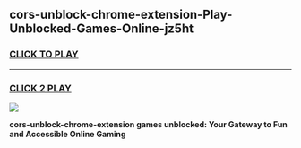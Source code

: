 
## cors-unblock-chrome-extension-Play-Unblocked-Games-Online-jz5ht
<h3>
<a href="https://premium76.site?title=cors-unblock-chrome-extension&ref=25A">CLICK TO PLAY</a></h3>
<hr>

<h3>
<a href="https://premium76.site?title=cors-unblock-chrome-extension&ref=25A">CLICK 2 PLAY</a>
  
</h3>

<a href="https://premium76.site?title=cors-unblock-chrome-extension&ref=25A"><img src="https://clearcache.store/games.png"></a>


**cors-unblock-chrome-extension games unblocked: Your Gateway to Fun and Accessible Online Gaming**
